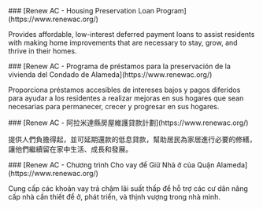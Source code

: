 <RenderIf language="en,tl">
### [Renew AC - Housing Preservation Loan Program](https://www.renewac.org/)

Provides affordable, low-interest deferred payment loans to assist residents with making home improvements that are necessary to stay, grow, and thrive in their homes.

</RenderIf>
<RenderIf language="es">
### [Renew AC - Programa de préstamos para la preservación de la vivienda del Condado de Alameda](https://www.renewac.org/)

Proporciona préstamos accesibles de intereses bajos y pagos diferidos para ayudar a los residentes a realizar mejoras en sus hogares que sean necesarias para permanecer, crecer y progresar en sus hogares.

</RenderIf>
<RenderIf language="zh">
### [Renew AC - 阿拉米達縣房屋維護貸款計劃](https://www.renewac.org/)

提供人們負擔得起，並可延期還款的低息貸款，幫助居民為家居進行必要的修繕，讓他們繼續留在家中生活、成長和發展。

</RenderIf>
<RenderIf language="vi">
### [Renew AC - Chương trình Cho vay để Giữ Nhà ở của Quận Alameda](https://www.renewac.org/)

Cung cấp các khoản vay trả chậm lãi suất thấp để hỗ trợ các cư dân nâng cấp nhà cần thiết để ở, phát triển, và thịnh vượng trong nhà mình.

</RenderIf>
